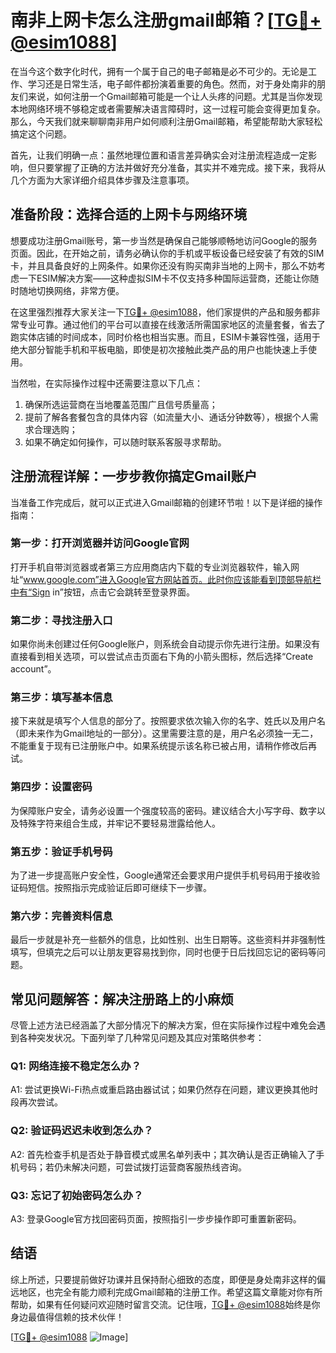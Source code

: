 # 南非上网卡怎么注册gmail邮箱？[[TG💪+ @esim1088](https://t.me/s/esim1088)]

在当今这个数字化时代，拥有一个属于自己的电子邮箱是必不可少的。无论是工作、学习还是日常生活，电子邮件都扮演着重要的角色。然而，对于身处南非的朋友们来说，如何注册一个Gmail邮箱可能是一个让人头疼的问题。尤其是当你发现本地网络环境不够稳定或者需要解决语言障碍时，这一过程可能会变得更加复杂。那么，今天我们就来聊聊南非用户如何顺利注册Gmail邮箱，希望能帮助大家轻松搞定这个问题。

首先，让我们明确一点：虽然地理位置和语言差异确实会对注册流程造成一定影响，但只要掌握了正确的方法并做好充分准备，其实并不难完成。接下来，我将从几个方面为大家详细介绍具体步骤及注意事项。

## 准备阶段：选择合适的上网卡与网络环境

想要成功注册Gmail账号，第一步当然是确保自己能够顺畅地访问Google的服务页面。因此，在开始之前，请务必确认你的手机或平板设备已经安装了有效的SIM卡，并且具备良好的上网条件。如果你还没有购买南非当地的上网卡，那么不妨考虑一下ESIM解决方案——这种虚拟SIM卡不仅支持多种国际运营商，还能让你随时随地切换网络，非常方便。

在这里强烈推荐大家关注一下[TG💪+ @esim1088](https://t.me/s/esim1088)，他们家提供的产品和服务都非常专业可靠。通过他们的平台可以直接在线激活所需国家地区的流量套餐，省去了跑实体店铺的时间成本，同时价格也相当实惠。而且，ESIM卡兼容性强，适用于绝大部分智能手机和平板电脑，即使是初次接触此类产品的用户也能快速上手使用。

当然啦，在实际操作过程中还需要注意以下几点：
1. 确保所选运营商在当地覆盖范围广且信号质量高；
2. 提前了解各套餐包含的具体内容（如流量大小、通话分钟数等），根据个人需求合理选购；
3. 如果不确定如何操作，可以随时联系客服寻求帮助。

## 注册流程详解：一步步教你搞定Gmail账户

当准备工作完成后，就可以正式进入Gmail邮箱的创建环节啦！以下是详细的操作指南：

### 第一步：打开浏览器并访问Google官网
打开手机自带浏览器或者第三方应用商店内下载的专业浏览器软件，输入网址“www.google.com”进入Google官方网站首页。此时你应该能看到顶部导航栏中有“Sign in”按钮，点击它会跳转至登录界面。

### 第二步：寻找注册入口
如果你尚未创建过任何Google账户，则系统会自动提示你先进行注册。如果没有直接看到相关选项，可以尝试点击页面右下角的小箭头图标，然后选择“Create account”。

### 第三步：填写基本信息
接下来就是填写个人信息的部分了。按照要求依次输入你的名字、姓氏以及用户名（即未来作为Gmail地址的一部分）。这里需要注意的是，用户名必须独一无二，不能重复于现有已注册账户中。如果系统提示该名称已被占用，请稍作修改后再试。

### 第四步：设置密码
为保障账户安全，请务必设置一个强度较高的密码。建议结合大小写字母、数字以及特殊字符来组合生成，并牢记不要轻易泄露给他人。

### 第五步：验证手机号码
为了进一步提高账户安全性，Google通常还会要求用户提供手机号码用于接收验证码短信。按照指示完成验证后即可继续下一步骤。

### 第六步：完善资料信息
最后一步就是补充一些额外的信息，比如性别、出生日期等。这些资料并非强制性填写，但填完之后可以让朋友更容易找到你，同时也便于日后找回忘记的密码等问题。

## 常见问题解答：解决注册路上的小麻烦

尽管上述方法已经涵盖了大部分情况下的解决方案，但在实际操作过程中难免会遇到各种突发状况。下面列举了几种常见问题及其应对策略供参考：

### Q1: 网络连接不稳定怎么办？
A1: 尝试更换Wi-Fi热点或重启路由器试试；如果仍然存在问题，建议更换其他时段再次尝试。

### Q2: 验证码迟迟未收到怎么办？
A2: 首先检查手机是否处于静音模式或黑名单列表中；其次确认是否正确输入了手机号码；若仍未解决问题，可尝试拨打运营商客服热线咨询。

### Q3: 忘记了初始密码怎么办？
A3: 登录Google官方找回密码页面，按照指引一步步操作即可重置新密码。

## 结语

综上所述，只要提前做好功课并且保持耐心细致的态度，即便是身处南非这样的偏远地区，也完全有能力顺利完成Gmail邮箱的注册工作。希望这篇文章能对你有所帮助，如果有任何疑问欢迎随时留言交流。记住哦，[TG💪+ @esim1088](https://t.me/s/esim1088)始终是你身边最值得信赖的技术伙伴！

[[TG💪+ @esim1088](https://t.me/s/esim1088) ![Image](https://i.postimg.cc/4NQfJmqS/Snipaste-2025-05-13-00-14-12.png)]